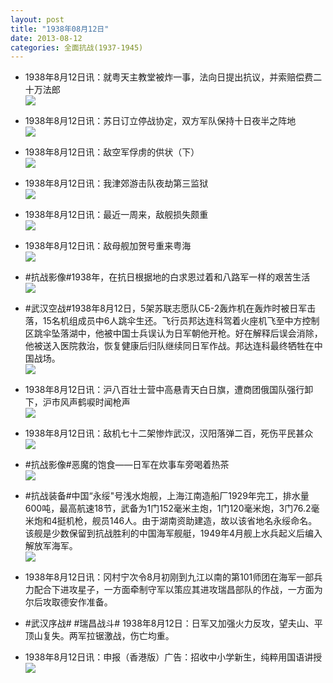 ```yaml
---
layout: post
title: "1938年08月12日"
date: 2013-08-12
categories: 全面抗战(1937-1945)
---
```


<meta name="referrer" content="no-referrer" />

- 1938年8月12日讯：就粤天主教堂被炸一事，法向日提出抗议，并索赔偿费二十万法郎 <br/><img src="https://ww3.sinaimg.cn/large/aca367d8jw1e7k9u4c626j209i16vq76.jpg" />

- 1938年8月12日讯：苏日订立停战协定，双方军队保持十日夜半之阵地 <br/><img src="https://ww1.sinaimg.cn/large/aca367d8jw1e7k84daav1j207616xtba.jpg" />

- 1938年8月12日讯：敌空军俘虏的供状（下） <br/><img src="https://ww1.sinaimg.cn/large/aca367d8jw1e7k6bdt78xj20c10we796.jpg" />

- 1938年8月12日讯：我津郊游击队夜劫第三监狱 <br/><img src="https://ww1.sinaimg.cn/large/aca367d8jw1e7k4l0mfo0j207h0cfq3u.jpg" />

- 1938年8月12日讯：最近一周来，敌舰损失颇重 <br/><img src="https://ww2.sinaimg.cn/large/aca367d8jw1e7k2ubs53fj20ch0be3zx.jpg" />

- 1938年8月12日讯：敌母舰加贺号重来粤海 <br/><img src="https://ww4.sinaimg.cn/large/aca367d8jw1e7jxn5vj50j20b80cutaf.jpg" />

- #抗战影像#1938年，在抗日根据地的白求恩过着和八路军一样的艰苦生活 <br/><img src="https://ww1.sinaimg.cn/large/aca367d8jw1e7jvz0lid6j20m80lfmyu.jpg" />

- #武汉空战#1938年8月12日，5架苏联志愿队СБ-2轰炸机在轰炸时被日军击落，15名机组成员中6人跳伞生还。飞行员邦达连科驾着火座机飞至中方控制区跳伞坠落湖中，他被中国士兵误认为日军朝他开枪。好在解释后误会消除，他被送入医院救治，恢复健康后归队继续同日军作战。邦达连科最终牺牲在中国战场。   <br/><img src="https://ww2.sinaimg.cn/large/aca367d8jw1e7ju6q0kwbj209q0bgdgi.jpg" />

- 1938年8月12日讯：沪八百壮士营中高悬青天白日旗，遭商团俄国队强行卸下，沪市风声鹤唳时闻枪声 <br/><img src="https://ww2.sinaimg.cn/large/aca367d8jw1e7jshh2kvjj20bb11qad3.jpg" />

- 1938年8月12日讯：敌机七十二架惨炸武汉，汉阳落弹二百，死伤平民甚众 <br/><img src="https://ww3.sinaimg.cn/large/aca367d8jw1e7jqswvreoj20c10k5n05.jpg" />

- #抗战影像#恶魔的饱食——日军在炊事车旁喝着热茶 <br/><img src="https://ww1.sinaimg.cn/large/aca367d8jw1e7joyzuhvdj20m70cuwgk.jpg" />

- #抗战装备#中国“永绥"号浅水炮舰，上海江南造船厂1929年完工，排水量600吨，最高航速18节，武备为1门152毫米主炮，1门120毫米炮，3门76.2毫米炮和4挺机枪，舰员146人。由于湖南资助建造，故以该省地名永绥命名。该舰是少数保留到抗战胜利的中国海军舰艇，1949年4月舰上水兵起义后编入解放军海军。 <br/><img src="https://ww1.sinaimg.cn/large/aca367d8jw1e7jn8pkirsj20c10s675r.jpg" />

- 1938年8月12日讯：冈村宁次令8月初刚到九江以南的第101师团在海军一部兵力配合下进攻星子，一方面牵制守军以策应其进攻瑞昌部队的作战，一方面为尔后攻取德安作准备。 

- #武汉序战# #瑞昌战斗# 1938年8月12日：日军又加强火力反攻，望夫山、平顶山复失。两军拉锯激战，伤亡均重。 

- 1938年8月12日讯：申报（香港版）广告：招收中小学新生，纯粹用国语讲授 <br/><img src="https://ww2.sinaimg.cn/large/aca367d8jw1e7ji1s1dykj203j0g7mxh.jpg" />

